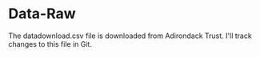# Data-Raw

The datadownload.csv file is downloaded from Adirondack Trust. I'll
track changes to this file in Git.
